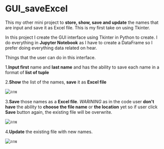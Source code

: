 # GUI_saveExcel
This my other mini project to **store, show, save and update** the names that are input and save it as Excel file. This is my first take on using Tkinter.

In this project I create the GUI interface using Tkinter in Python to create. I do everything in **Jupyter Notebook** as I have to create a DataFrame so I prefer doing everything data related on hear.

Things that the user can do in this interface.

1.**Input first** name and **last name** and has the ability to save each name in a format of **list of tuple**

2.**Show** the list of the names, **save** it as **Excel file**

![ภาพ](https://user-images.githubusercontent.com/125641945/219996741-7a9932d6-35ed-4000-940c-e1ca02c2c541.png)

3.**Save** those names as a **Excel file**. 
  *WARINING* as in the code user **don't have** the ability to **choose the file name** or **the location** yet
  so if user click **Save** button again, the existing file will be overwrite.

![ภาพ](https://user-images.githubusercontent.com/125641945/219996957-7e284d6c-e41f-44d9-9eca-b305799280ed.png)

4.**Update** the existing file with new names.

![ภาพ](https://user-images.githubusercontent.com/125641945/219998400-c5d9fb76-133b-4b9e-9311-40dceff46f96.png)
